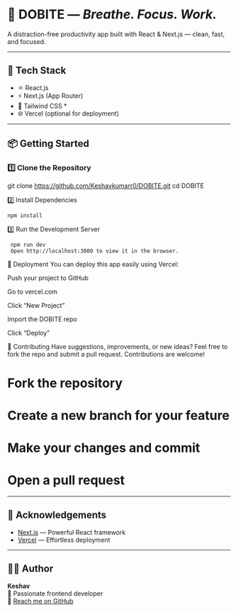 # 🌟 DOBITE — _Breathe. Focus. Work._

A distraction-free productivity app built with React & Next.js — clean, fast, and focused.


---

## 🚀 Tech Stack

- ⚛️ React.js
- ⚡ Next.js (App Router)
- 💅 Tailwind CSS *
- 🌐 Vercel (optional for deployment)

---

## 📦 Getting Started

### 1️⃣ Clone the Repository

git clone https://github.com/Keshavkumarr0/DOBITE.git
cd DOBITE
  

  2️⃣ Install Dependencies

    npm install

  3️⃣ Run the Development Server

     npm run dev
     Open http://localhost:3000 to view it in the browser.

   🚀 Deployment
You can deploy this app easily using Vercel:

Push your project to GitHub

Go to vercel.com

Click “New Project”

Import the DOBITE repo


Click “Deploy”



🧩 Contributing
Have suggestions, improvements, or new ideas?
Feel free to fork the repo and submit a pull request. Contributions are welcome!


# Fork the repository
# Create a new branch for your feature
# Make your changes and commit
# Open a pull request


---

## 🙏 Acknowledgements

- [Next.js](https://nextjs.org) — Powerful React framework
- [Vercel](https://vercel.com) — Effortless deployment


---

## 👨‍💻 Author

**Keshav**  
💼 Passionate frontend developer  
📧 [Reach me on GitHub](https://github.com/Keshavkumarr0)




  
